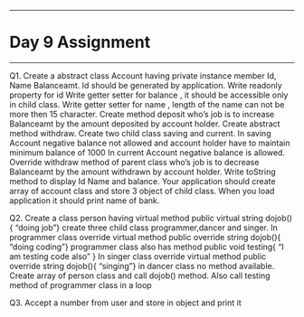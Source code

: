 ***
# Day 9 Assignment
***
Q1. Create a abstract class Account having private instance member Id, Name Balanceamt. 
Id should be generated by application. 
Write readonly property for id
Write getter setter for balance , it should be accessible only in child class.
Write getter setter for name , length of the name can not be more then 15 character.
Create method deposit who’s job is to increase Balanceamt by the amount deposited by account holder. 
Create abstract method withdraw. 
Create two child class saving and current.
In saving Account negative balance not allowed and account holder have to maintain minimum balance of 1000
In current Account negative balance is allowed.
Override withdraw method of parent class who’s job is to decrease Balanceamt by the amount  withdrawn by account holder.
Write toString method to display Id Name and balance.
Your application should create array of account class and store 3 object of child class. 
When you load application it should print name of bank.

Q2. Create a class person having virtual method
 public virtual string  dojob(){ “doing job”}
create three child class programmer,dancer and singer.
In programmer class override virtual method
public override string  dojob(){ “doing coding”}
programmer class also has method public void testing{  “I am testing code also” }
In  singer class override virtual method
public override string  dojob(){ “singing”}
in dancer class no method available.
Create array of person class and call dojob() method.
Also call testing method of programmer class in a loop

Q3. Accept a number from user and store in object and print it
 


